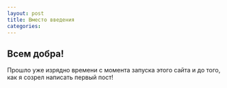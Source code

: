 ```yaml
---
layout: post
title: Вместо введения  
categories: 
---
```

## Всем добра!
Прошло уже изрядно времени с момента запуска этого сайта и до того, как я созрел написать первый пост!